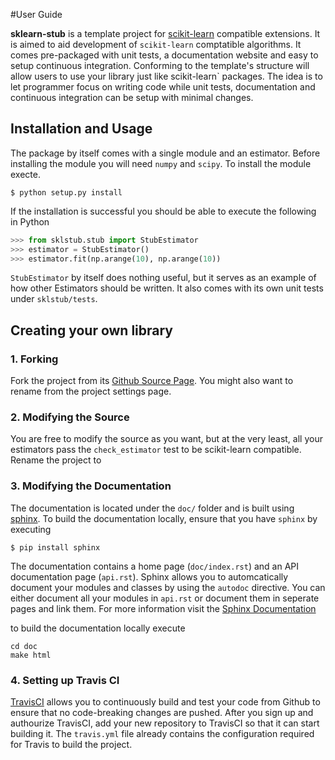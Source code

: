 
#User Guide

**sklearn-stub** is a template project for [scikit-learn](http://scikit-learn.org/) 
compatible extensions.
It is aimed to aid development of `scikit-learn` comptatible algorithms. It
comes pre-packaged with unit tests, a documentation website and easy to setup
continuous integration. Conforming to the template's structure will allow users
to use your library just like scikit-learn` packages. The idea is to let
programmer focus on writing code while unit tests, documentation and continuous
integration can be setup with minimal changes.


## Installation and Usage
The package by itself comes with a single module and an estimator. Before
installing the module you will need `numpy` and `scipy`.
To install the module execte.
```shell
$ python setup.py install
```
If the installation is successful you should be able to execute the following in Python
```python
>>> from sklstub.stub import StubEstimator
>>> estimator = StubEstimator()
>>> estimator.fit(np.arange(10), np.arange(10))
```

`StubEstimator` by itself does nothing useful, but it serves as an example of
how other Estimators should be written. It also comes with its own unit
tests under `sklstub/tests`.

## Creating your own library
### 1. Forking
Fork the project from its [Github Source Page](https://github.com/vighneshbirodkar/sklearn-stub). You
might also want to rename from the project settings page.

### 2. Modifying the Source
You are free to modify the source as you want, but at the very least, all your estimators 
pass the `check_estimator` test to be scikit-learn compatible. Rename the project to 

### 3. Modifying the Documentation
The documentation is located under the `doc/` folder and is built using [sphinx](http://www.sphinx-doc.org/en/stable/).
To build the documentation locally, ensure that you have `sphinx` by executing
```shell
$ pip install sphinx
```
The documentation contains a home page (`doc/index.rst`) and an API documentation page (`api.rst`).
Sphinx allows you to automcatically document your modules and classes by using the `autodoc`
directive. You can either document all your modules in `api.rst` or document them in seperate
pages and link them. For more information visit the [Sphinx Documentation](http://www.sphinx-doc.org/en/stable/contents.html)

to build the documentation locally execute
```shell
cd doc
make html
```

### 4. Setting up Travis CI
[TravisCI](https://travis-ci.org/) allows you to continuously build and test your code from Github
to ensure that no code-breaking changes are pushed. After you sign up and authourize TravisCI, 
add your new repository to TravisCI so that it can start building it. The `travis.yml` file
already contains the configuration required for Travis to build the project.


